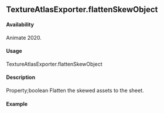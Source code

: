 ## TextureAtlasExporter.flattenSkewObject

#### Availability

Animate 2020.

#### Usage

TextureAtlasExporter.flattenSkewObject

#### Description

Property;boolean Flatten the skewed assets to the sheet.

#### Example

``` java script

````
